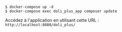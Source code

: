 ```
$ docker-compose up -d 
$ docker-compose exec doli_plus_app composer update
```


Accédez à l'application en utilisant cette URL :
`
http://localhost:8080/doli_plus/
`